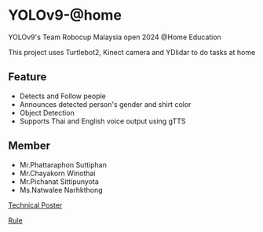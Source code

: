 # YOLOv9-@home 
YOLOv9's Team Robocup Malaysia open 2024 @Home Education

This project uses Turtlebot2, Kinect camera and YDlidar to do tasks at home
## Feature
- Detects and Follow people
- Announces detected person's gender and shirt color
- Object Detection
- Supports Thai and English voice output using gTTS
## Member
- Mr.Phattaraphon Suttiphan
- Mr.Chayakorn Winothai
- Mr.Pichanat Sittipunyota
- Ms.Natwalee Narhkthong
  
[Technical Poster](Rules\Poster-YOLOv9.pdf)


[Rule](Rules\Rule2024RoboCup@HomeEducation.pdf)
